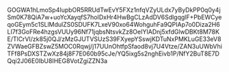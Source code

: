 GOGWA1hLmoSp4IupbOR5RRUdTwEvY5FXz1nfqVZyULdx7yByDkPP0q0y4jSm0K78QiA7w+uoYcXayqfS7hoIDxHr4HwBgCLzAdDV6SdlgqglF+PbEWCyeqoGEym5c1SLlMdulZS0SDUFK7LxeV90xo64WohguhFa9QPIAp7o0Diza2H6LI7f3GoFRe4hzgsVUUy96Nf71jqbsNtsvkZz8OeIYIADnj5xfdGlwDBKt8M78KE/TlCrVI/zk85j0QJ/zMzGJUTVSUzS39FXyepYSswjKDTuNxPMKLuGE33eV8ZVWaeGFBZswZ5MOC0Rqwj/j17UUnOhtfpSfaod8vj7U4Vtze/ZAN3uUWbVhiTFf8PsDXSTZwXz84j8F7E060b95cJe/YQ5ixg5s2nghEivb1P/NfY2BuT8E7DQqi2J06E0IbU8IHEG8VotZgiZZN3a

